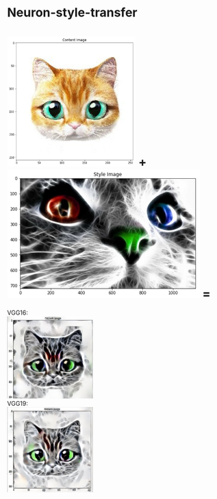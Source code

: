 # Neuron-style-transfer

<img src="style and content images/content1.jpg" width="300"/>  +  <img src="style and content images/style1.jpg" alt="total loss" height="300"/> =
<br/>
=
VGG16:<br/>
<img src="output images/VGG16_1.png"  width="200"/>
<br/>
VGG19:<br/>
<img src="output images/VGG19_1.png"  width="200"/>
<br/>

